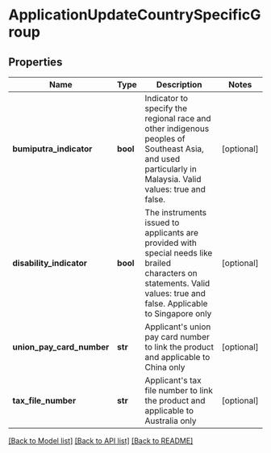 # ApplicationUpdateCountrySpecificGroup

## Properties
Name | Type | Description | Notes
------------ | ------------- | ------------- | -------------
**bumiputra_indicator** | **bool** | Indicator to specify the regional race and other indigenous peoples of Southeast Asia, and used particularly in Malaysia. Valid values: true and false. | [optional] 
**disability_indicator** | **bool** | The instruments issued to applicants are provided with special needs like brailed characters on statements. Valid values: true and false. Applicable to Singapore only | [optional] 
**union_pay_card_number** | **str** | Applicant&#x27;s union pay card number to link the product and applicable to China only | [optional] 
**tax_file_number** | **str** | Applicant&#x27;s tax file number to link the product and applicable to Australia only | [optional] 

[[Back to Model list]](../README.md#documentation-for-models) [[Back to API list]](../README.md#documentation-for-api-endpoints) [[Back to README]](../README.md)

